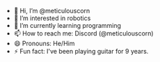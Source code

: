 - 👋 Hi, I’m @meticulouscorn
- 👀 I’m interested in robotics
- 🌱 I’m currently learning programming
- 📫 How to reach me: Discord (@meticulouscorn)
- 😄 Pronouns: He/Him
- ⚡ Fun fact: I've been playing guitar for 9 years.

<!---
meticulouscorn/meticulouscorn is a ✨ special ✨ repository because its `README.md` (this file) appears on your GitHub profile.
You can click the Preview link to take a look at your changes.
--->
